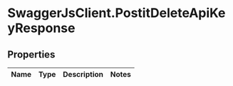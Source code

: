 # SwaggerJsClient.PostitDeleteApiKeyResponse

## Properties
Name | Type | Description | Notes
------------ | ------------- | ------------- | -------------


